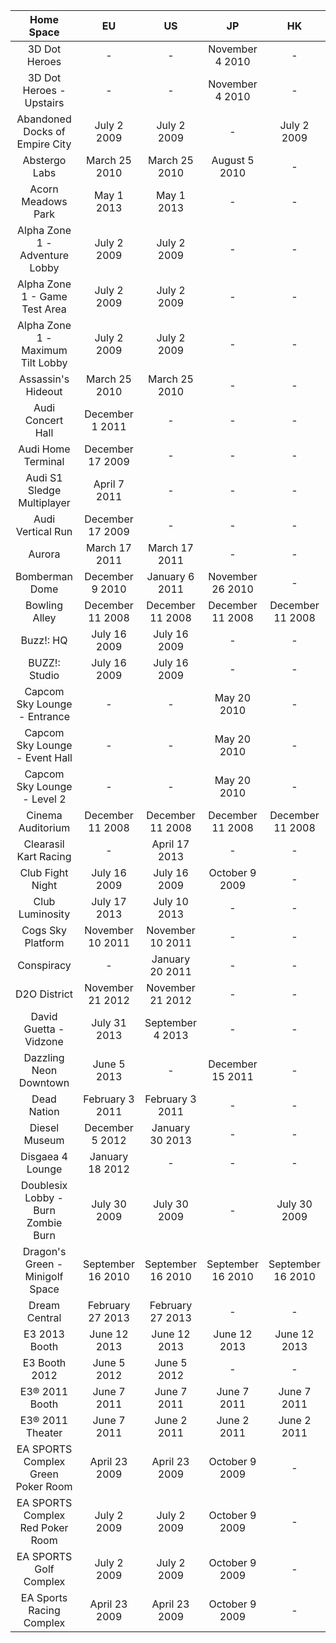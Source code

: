 ﻿| Home Space                         | EU                | US                | JP                | HK                |
|:----------------------------------:|:-----------------:|:-----------------:|:-----------------:|:-----------------:|
| 3D Dot Heroes                      | -                 | -                 | November 4 2010   | -                 |
| 3D Dot Heroes - Upstairs           | -                 | -                 | November 4 2010   | -                 |
| Abandoned Docks of Empire City     | July 2 2009       | July 2 2009       | -                 | July 2 2009       |
| Abstergo Labs                      | March 25 2010     | March 25 2010     | August 5 2010     | -                 |
| Acorn Meadows Park                 | May 1 2013        | May 1 2013        | -                 | -                 |
| Alpha Zone 1 - Adventure Lobby     | July 2 2009       | July 2 2009       | -                 | -                 |
| Alpha Zone 1 - Game Test Area      | July 2 2009       | July 2 2009       | -                 | -                 |
| Alpha Zone 1 - Maximum Tilt Lobby  | July 2 2009       | July 2 2009       | -                 | -                 |
| Assassin's Hideout                 | March 25 2010     | March 25 2010     | -                 | -                 |
| Audi Concert Hall                  | December 1 2011   | -                 | -                 | -                 |
| Audi Home Terminal                 | December 17 2009  | -                 | -                 | -                 |
| Audi S1 Sledge Multiplayer         | April 7 2011      | -                 | -                 | -                 |
| Audi Vertical Run                  | December 17 2009  | -                 | -                 | -                 |
| Aurora                             | March 17 2011     | March 17 2011     | -                 | -                 |
| Bomberman Dome                     | December 9 2010   | January 6 2011    | November 26 2010  | -                 |
| Bowling Alley                      | December 11 2008  | December 11 2008  | December 11 2008  | December 11 2008  |
| Buzz!: HQ                          | July 16 2009      | July 16 2009      | -                 | -                 |
| BUZZ!: Studio                      | July 16 2009      | July 16 2009      | -                 | -                 |
| Capcom Sky Lounge - Entrance       | -                 | -                 | May 20 2010       | -                 |
| Capcom Sky Lounge - Event Hall     | -                 | -                 | May 20 2010       | -                 |
| Capcom Sky Lounge - Level 2        | -                 | -                 | May 20 2010       | -                 |
| Cinema Auditorium                  | December 11 2008  | December 11 2008  | December 11 2008  | December 11 2008  |
| Clearasil Kart Racing              | -                 | April 17 2013     | -                 | -                 |
| Club Fight Night                   | July 16 2009      | July 16 2009      | October 9 2009    | -                 |
| Club Luminosity                    | July 17 2013      | July 10 2013      | -                 | -                 |
| Cogs Sky Platform                  | November 10 2011  | November 10 2011  | -                 | -                 |
| Conspiracy                         | -                 | January 20 2011   | -                 | -                 |
| D2O District                       | November 21 2012  | November 21 2012  | -                 | -                 |
| David Guetta - Vidzone             | July 31 2013      | September 4 2013  | -                 | -                 |
| Dazzling Neon Downtown             | June 5 2013       | -                 | December 15 2011  | -                 |
| Dead Nation                        | February 3 2011   | February 3 2011   | -                 | -                 |
| Diesel Museum                      | December 5 2012   | January 30 2013   | -                 | -                 |
| Disgaea 4 Lounge                   | January 18 2012   | -                 | -                 | -                 |
| Doublesix Lobby - Burn Zombie Burn | July 30 2009      | July 30 2009      | -                 | July 30 2009      |
| Dragon's Green - Minigolf Space    | September 16 2010 | September 16 2010 | September 16 2010 | September 16 2010 |
| Dream Central                      | February 27 2013  | February 27 2013  | -                 | -                 |
| E3 2013 Booth                      | June 12 2013      | June 12 2013      | June 12 2013      | June 12 2013      |
| E3 Booth 2012                      | June 5 2012       | June 5 2012       | -                 | -                 |
| E3® 2011 Booth                     | June 7 2011       | June 7 2011       | June 7 2011       | June 7 2011       |
| E3® 2011 Theater                   | June 7 2011       | June 2 2011       | June 2 2011       | June 2 2011       |
| EA SPORTS Complex Green Poker Room | April 23 2009     | April 23 2009     | October 9 2009    | -                 |
| EA SPORTS Complex Red Poker Room   | July 2 2009       | July 2 2009       | October 9 2009    | -                 |
| EA SPORTS Golf Complex             | July 2 2009       | July 2 2009       | October 9 2009    | -                 |
| EA Sports Racing Complex           | April 23 2009     | April 23 2009     | October 9 2009    | -                 |
